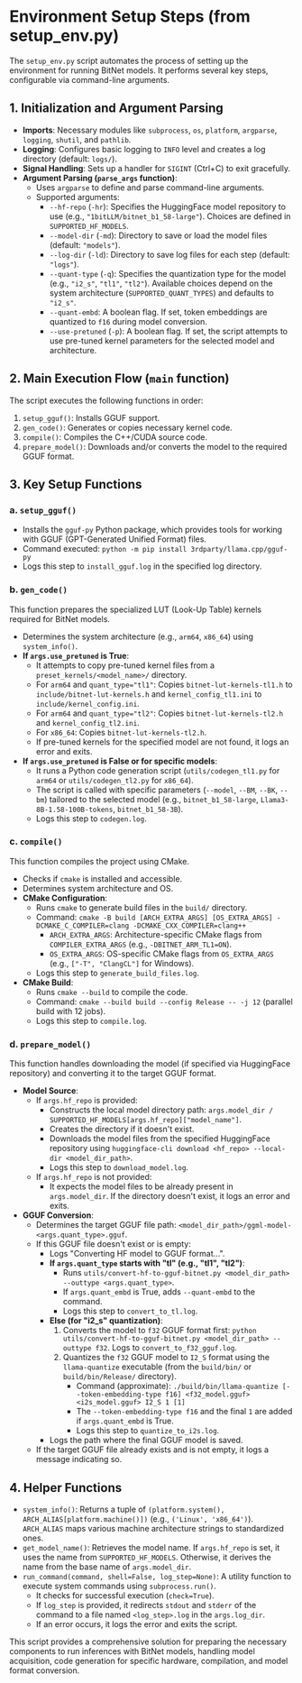 # Environment Setup Steps (from setup_env.py)

The `setup_env.py` script automates the process of setting up the environment for running BitNet models. It performs several key steps, configurable via command-line arguments.

## 1. Initialization and Argument Parsing

*   **Imports**: Necessary modules like `subprocess`, `os`, `platform`, `argparse`, `logging`, `shutil`, and `pathlib`.
*   **Logging**: Configures basic logging to `INFO` level and creates a log directory (default: `logs/`).
*   **Signal Handling**: Sets up a handler for `SIGINT` (Ctrl+C) to exit gracefully.
*   **Argument Parsing (`parse_args` function)**:
    *   Uses `argparse` to define and parse command-line arguments.
    *   Supported arguments:
        *   `--hf-repo` (`-hr`): Specifies the HuggingFace model repository to use (e.g., `"1bitLLM/bitnet_b1_58-large"`). Choices are defined in `SUPPORTED_HF_MODELS`.
        *   `--model-dir` (`-md`): Directory to save or load the model files (default: `"models"`).
        *   `--log-dir` (`-ld`): Directory to save log files for each step (default: `"logs"`).
        *   `--quant-type` (`-q`): Specifies the quantization type for the model (e.g., `"i2_s"`, `"tl1"`, `"tl2"`). Available choices depend on the system architecture (`SUPPORTED_QUANT_TYPES`) and defaults to `"i2_s"`.
        *   `--quant-embd`: A boolean flag. If set, token embeddings are quantized to `f16` during model conversion.
        *   `--use-pretuned` (`-p`): A boolean flag. If set, the script attempts to use pre-tuned kernel parameters for the selected model and architecture.

## 2. Main Execution Flow (`main` function)

The script executes the following functions in order:

1.  `setup_gguf()`: Installs GGUF support.
2.  `gen_code()`: Generates or copies necessary kernel code.
3.  `compile()`: Compiles the C++/CUDA source code.
4.  `prepare_model()`: Downloads and/or converts the model to the required GGUF format.

## 3. Key Setup Functions

### a. `setup_gguf()`

*   Installs the `gguf-py` Python package, which provides tools for working with GGUF (GPT-Generated Unified Format) files.
*   Command executed: `python -m pip install 3rdparty/llama.cpp/gguf-py`
*   Logs this step to `install_gguf.log` in the specified log directory.

### b. `gen_code()`

This function prepares the specialized LUT (Look-Up Table) kernels required for BitNet models.

*   Determines the system architecture (e.g., `arm64`, `x86_64`) using `system_info()`.
*   **If `args.use_pretuned` is True**:
    *   It attempts to copy pre-tuned kernel files from a `preset_kernels/<model_name>/` directory.
    *   For `arm64` and `quant_type="tl1"`: Copies `bitnet-lut-kernels-tl1.h` to `include/bitnet-lut-kernels.h` and `kernel_config_tl1.ini` to `include/kernel_config.ini`.
    *   For `arm64` and `quant_type="tl2"`: Copies `bitnet-lut-kernels-tl2.h` and `kernel_config_tl2.ini`.
    *   For `x86_64`: Copies `bitnet-lut-kernels-tl2.h`.
    *   If pre-tuned kernels for the specified model are not found, it logs an error and exits.
*   **If `args.use_pretuned` is False or for specific models**:
    *   It runs a Python code generation script (`utils/codegen_tl1.py` for `arm64` or `utils/codegen_tl2.py` for `x86_64`).
    *   The script is called with specific parameters (`--model`, `--BM`, `--BK`, `--bm`) tailored to the selected model (e.g., `bitnet_b1_58-large`, `Llama3-8B-1.58-100B-tokens`, `bitnet_b1_58-3B`).
    *   Logs this step to `codegen.log`.

### c. `compile()`

This function compiles the project using CMake.

*   Checks if `cmake` is installed and accessible.
*   Determines system architecture and OS.
*   **CMake Configuration**:
    *   Runs `cmake` to generate build files in the `build/` directory.
    *   Command: `cmake -B build [ARCH_EXTRA_ARGS] [OS_EXTRA_ARGS] -DCMAKE_C_COMPILER=clang -DCMAKE_CXX_COMPILER=clang++`
        *   `ARCH_EXTRA_ARGS`: Architecture-specific CMake flags from `COMPILER_EXTRA_ARGS` (e.g., `-DBITNET_ARM_TL1=ON`).
        *   `OS_EXTRA_ARGS`: OS-specific CMake flags from `OS_EXTRA_ARGS` (e.g., `["-T", "ClangCL"]` for Windows).
    *   Logs this step to `generate_build_files.log`.
*   **CMake Build**:
    *   Runs `cmake --build` to compile the code.
    *   Command: `cmake --build build --config Release -- -j 12` (parallel build with 12 jobs).
    *   Logs this step to `compile.log`.

### d. `prepare_model()`

This function handles downloading the model (if specified via HuggingFace repository) and converting it to the target GGUF format.

*   **Model Source**:
    *   If `args.hf_repo` is provided:
        *   Constructs the local model directory path: `args.model_dir / SUPPORTED_HF_MODELS[args.hf_repo]["model_name"]`.
        *   Creates the directory if it doesn't exist.
        *   Downloads the model files from the specified HuggingFace repository using `huggingface-cli download <hf_repo> --local-dir <model_dir_path>`.
        *   Logs this step to `download_model.log`.
    *   If `args.hf_repo` is not provided:
        *   It expects the model files to be already present in `args.model_dir`. If the directory doesn't exist, it logs an error and exits.
*   **GGUF Conversion**:
    *   Determines the target GGUF file path: `<model_dir_path>/ggml-model-<args.quant_type>.gguf`.
    *   If this GGUF file doesn't exist or is empty:
        *   Logs "Converting HF model to GGUF format...".
        *   **If `args.quant_type` starts with "tl" (e.g., "tl1", "tl2")**:
            *   Runs `utils/convert-hf-to-gguf-bitnet.py <model_dir_path> --outtype <args.quant_type>`.
            *   If `args.quant_embd` is True, adds `--quant-embd` to the command.
            *   Logs this step to `convert_to_tl.log`.
        *   **Else (for "i2_s" quantization)**:
            1.  Converts the model to `f32` GGUF format first: `python utils/convert-hf-to-gguf-bitnet.py <model_dir_path> --outtype f32`. Logs to `convert_to_f32_gguf.log`.
            2.  Quantizes the `f32` GGUF model to `I2_S` format using the `llama-quantize` executable (from the `build/bin/` or `build/bin/Release/` directory).
                *   Command (approximate): `./build/bin/llama-quantize [--token-embedding-type f16] <f32_model.gguf> <i2s_model.gguf> I2_S 1 [1]`
                *   The `--token-embedding-type f16` and the final `1` are added if `args.quant_embd` is True.
                *   Logs this step to `quantize_to_i2s.log`.
        *   Logs the path where the final GGUF model is saved.
    *   If the target GGUF file already exists and is not empty, it logs a message indicating so.

## 4. Helper Functions

*   `system_info()`: Returns a tuple of `(platform.system(), ARCH_ALIAS[platform.machine()])` (e.g., `('Linux', 'x86_64')`). `ARCH_ALIAS` maps various machine architecture strings to standardized ones.
*   `get_model_name()`: Retrieves the model name. If `args.hf_repo` is set, it uses the name from `SUPPORTED_HF_MODELS`. Otherwise, it derives the name from the base name of `args.model_dir`.
*   `run_command(command, shell=False, log_step=None)`: A utility function to execute system commands using `subprocess.run()`.
    *   It checks for successful execution (`check=True`).
    *   If `log_step` is provided, it redirects `stdout` and `stderr` of the command to a file named `<log_step>.log` in the `args.log_dir`.
    *   If an error occurs, it logs the error and exits the script.

This script provides a comprehensive solution for preparing the necessary components to run inferences with BitNet models, handling model acquisition, code generation for specific hardware, compilation, and model format conversion.